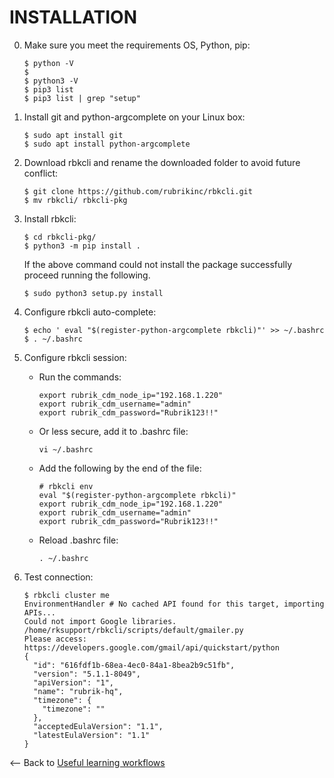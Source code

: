 
# INSTALLATION

0. Make sure you meet the requirements OS, Python, pip:
	```
	$ python -V
	$ 
	$ python3 -V
	$ pip3 list
	$ pip3 list | grep "setup"
	```

1. Install git and python-argcomplete on your Linux box:
	```
	$ sudo apt install git
	$ sudo apt install python-argcomplete
	```

2. Download rbkcli and rename the downloaded folder to avoid future conflict:
	```
	$ git clone https://github.com/rubrikinc/rbkcli.git
	$ mv rbkcli/ rbkcli-pkg
	```

3. Install rbkcli:
	```
	$ cd rbkcli-pkg/
	$ python3 -m pip install .
	```
	
	If the above command could not install the package successfully proceed running the following.
	```
	$ sudo python3 setup.py install
	```

4. Configure rbkcli auto-complete:
	```
	$ echo ' eval "$(register-python-argcomplete rbkcli)"' >> ~/.bashrc
	$ . ~/.bashrc
	```

5. Configure rbkcli session:
    - Run the commands:
        ```
        export rubrik_cdm_node_ip="192.168.1.220"
        export rubrik_cdm_username="admin"
        export rubrik_cdm_password="Rubrik123!!"
        ```
    - Or less secure, add it to .bashrc file:
        ```
        vi ~/.bashrc
        ```
    - Add the following by the end of the file:
        ```
        # rbkcli env
        eval "$(register-python-argcomplete rbkcli)"
        export rubrik_cdm_node_ip="192.168.1.220"
        export rubrik_cdm_username="admin"
        export rubrik_cdm_password="Rubrik123!!"
        ```
    - Reload .bashrc file:
        ```
        . ~/.bashrc
        ```

6. Test connection:
	```
	$ rbkcli cluster me
	EnvironmentHandler # No cached API found for this target, importing APIs...
	Could not import Google libraries.  /home/rksupport/rbkcli/scripts/default/gmailer.py
	Please access: https://developers.google.com/gmail/api/quickstart/python
	{
	  "id": "616fdf1b-68ea-4ec0-84a1-8bea2b9c51fb",
	  "version": "5.1.1-8049",
	  "apiVersion": "1",
	  "name": "rubrik-hq",
	  "timezone": {
		"timezone": ""
	  },
	  "acceptedEulaVersion": "1.1",
	  "latestEulaVersion": "1.1"
	}
	```


<-- Back to [Useful learning workflows](labs.md)
